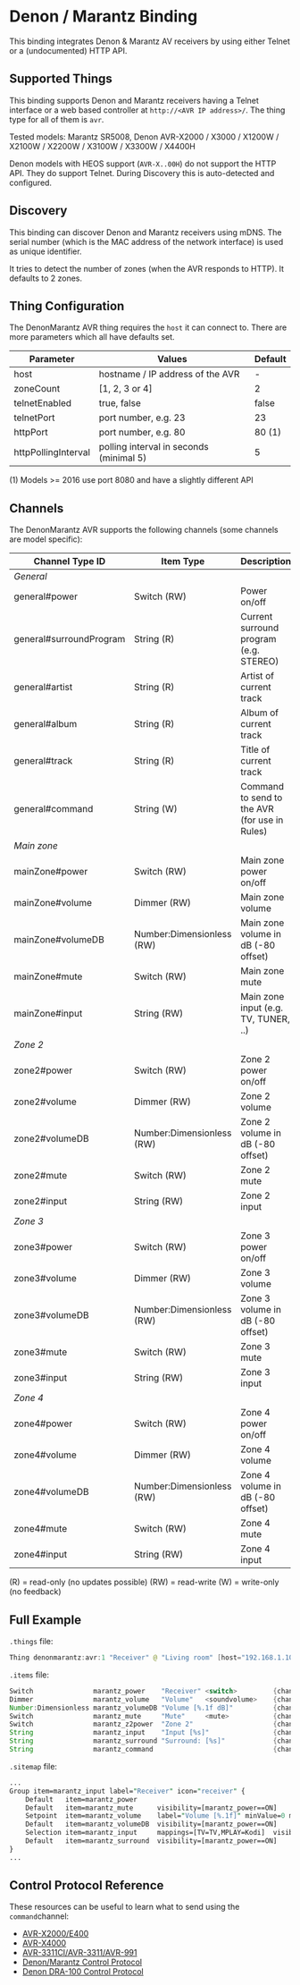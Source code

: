 # Denon / Marantz Binding

This binding integrates Denon & Marantz AV receivers by using either Telnet or a (undocumented) HTTP API.

## Supported Things

This binding supports Denon and Marantz receivers having a Telnet interface or a web based controller at `http://<AVR IP address>/`.
The thing type for all of them is `avr`.

Tested models: Marantz SR5008, Denon AVR-X2000 / X3000 / X1200W / X2100W / X2200W / X3100W / X3300W / X4400H

Denon models with HEOS support (`AVR-X..00H`) do not support the HTTP API. They do support Telnet.
During Discovery this is auto-detected and configured.

## Discovery

This binding can discover Denon and Marantz receivers using mDNS.
The serial number (which is the MAC address of the network interface) is used as unique identifier.

It tries to detect the number of zones (when the AVR responds to HTTP).
It defaults to 2 zones.

## Thing Configuration

The DenonMarantz AVR thing requires the `host` it can connect to.
There are more parameters which all have defaults set.

| Parameter           | Values                                    | Default |
|---------------------|-------------------------------------------|---------|
| host                | hostname / IP address of the AVR          | -       |
| zoneCount           | [1, 2, 3 or 4]                            | 2       |
| telnetEnabled       | true, false                               | false   |
| telnetPort          | port number, e.g. 23                      | 23      |
| httpPort            | port number, e.g. 80                      | 80 (1)  |
| httpPollingInterval | polling interval in seconds (minimal 5)   | 5       |

(1) Models >= 2016 use port 8080 and have a slightly different API

## Channels

The DenonMarantz AVR supports the following channels (some channels are model specific):

| Channel Type ID           | Item Type                 | Description                                   |
|---------------------------|---------------------------|-----------------------------------------------|
| _General_                 |                           |                                               |
|  general#power            | Switch (RW)               | Power on/off                                  |
|  general#surroundProgram  | String (R)                | Current surround program (e.g. STEREO)        |
|  general#artist           | String (R)                | Artist of current track                       |
|  general#album            | String (R)                | Album of current track                        |
|  general#track            | String (R)                | Title of current track                        |
|  general#command          | String (W)                | Command to send to the AVR (for use in Rules) |
| _Main zone_               |                           |                                               |
|  mainZone#power           | Switch (RW)               | Main zone power on/off                        |
|  mainZone#volume          | Dimmer (RW)               | Main zone volume                              |
|  mainZone#volumeDB        | Number:Dimensionless (RW) | Main zone volume in dB (-80 offset)           |
|  mainZone#mute            | Switch (RW)               | Main zone mute                                |
|  mainZone#input           | String (RW)               | Main zone input (e.g. TV, TUNER, ..)          |
|  _Zone 2_                 |                           |                                               |
|  zone2#power              | Switch (RW)               | Zone 2 power on/off                           |
|  zone2#volume             | Dimmer (RW)               | Zone 2 volume                                 |
|  zone2#volumeDB           | Number:Dimensionless (RW) | Zone 2 volume in dB (-80 offset)              |
|  zone2#mute               | Switch (RW)               | Zone 2 mute                                   |
|  zone2#input              | String (RW)               | Zone 2 input                                  |
|  _Zone 3_                 |                           |                                               |
|  zone3#power              | Switch (RW)               | Zone 3 power on/off                           |
|  zone3#volume             | Dimmer (RW)               | Zone 3 volume                                 |
|  zone3#volumeDB           | Number:Dimensionless (RW) | Zone 3 volume in dB (-80 offset)              |
|  zone3#mute               | Switch (RW)               | Zone 3 mute                                   |
|  zone3#input              | String (RW)               | Zone 3 input                                  |
|  _Zone 4_                 |                           |                                               |
|  zone4#power              | Switch (RW)               | Zone 4 power on/off                           |
|  zone4#volume             | Dimmer (RW)               | Zone 4 volume                                 |
|  zone4#volumeDB           | Number:Dimensionless (RW) | Zone 4 volume in dB (-80 offset)              |
|  zone4#mute               | Switch (RW)               | Zone 4 mute                                   |
|  zone4#input              | String (RW)               | Zone 4 input                                  |

(R) = read-only (no updates possible)
(RW) = read-write
(W) = write-only (no feedback)

## Full Example

`.things` file:

```java
Thing denonmarantz:avr:1 "Receiver" @ "Living room" [host="192.168.1.100"]
```

`.items` file:

```java
Switch               marantz_power    "Receiver" <switch>         {channel="denonmarantz:avr:1:general#power"}
Dimmer               marantz_volume   "Volume"   <soundvolume>    {channel="denonmarantz:avr:1:mainZone#volume"}
Number:Dimensionless marantz_volumeDB "Volume [%.1f dB]"          {channel="denonmarantz:avr:1:mainzone#volume", unit="dB"}
Switch               marantz_mute     "Mute"     <mute>           {channel="denonmarantz:avr:1:mainZone#mute"}
Switch               marantz_z2power  "Zone 2"                    {channel="denonmarantz:avr:1:zone2#power"}
String               marantz_input    "Input [%s]"                {channel="denonmarantz:avr:1:mainZone#input" }
String               marantz_surround "Surround: [%s]"            {channel="denonmarantz:avr:1:general#surroundProgram"}
String               marantz_command                              {channel="denonmarantz:avr:1:general#command"}
```

`.sitemap` file:

```perl
...
Group item=marantz_input label="Receiver" icon="receiver" {
    Default   item=marantz_power
    Default   item=marantz_mute      visibility=[marantz_power==ON]
    Setpoint  item=marantz_volume    label="Volume [%.1f]" minValue=0 maxValue=40 step=0.5  visibility=[marantz_power==ON]
    Default   item=marantz_volumeDB  visibility=[marantz_power==ON]
    Selection item=marantz_input     mappings=[TV=TV,MPLAY=Kodi]  visibility=[marantz_power==ON]
    Default   item=marantz_surround  visibility=[marantz_power==ON]
}
...
```

## Control Protocol Reference

These resources can be useful to learn what to send using the `command`channel:

- [AVR-X2000/E400](https://assets.denon.com/documentmaster/uk/avrx2000_e400_protocol(1010)_v03.pdf)
- [AVR-X4000](https://usa.denon.com/us/product/hometheater/receivers/avrx4000?docname=AVRX4000_PROTOCOL(10%203%200)_V03.pdf)
- [AVR-3311CI/AVR-3311/AVR-991](https://www.awe-europe.com/documents/Control%20Docs/Denon/Archive/AVR3311CI_AVR3311_991_PROTOCOL_V7.1.0.pdf)
- [Denon/Marantz Control Protocol](https://assets.eu.denon.com/DocumentMaster/DE/AVR1713_AVR1613_PROTOCOL_V8.6.0.pdf)
- [Denon DRA-100 Control Protocol](https://assets.denon.com/DocumentMaster/RU/DRA-100_PROTOCOL_Ver100.pdf)
